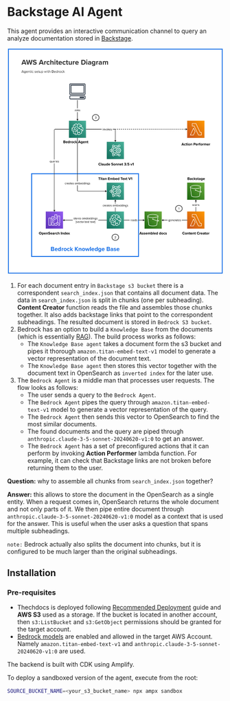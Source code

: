 # Backstage AI Agent

This agent provides an interactive communication channel to query an analyze documentation stored in [Backstage](https://backstage.io).


![Architecture](img/bedrock.png "Backstage AI Agent Architecture")

1. For each document entry in `Backstage s3 bucket` there is a correspondent `search_index.json` that contains all document data.
The data in `search_index.json` is split in chunks (one per subheading). __Content Creator__ function reads the
file and assembles those chunks together. It also adds backstage links that point to the correspondent subheadings. 
The resulted document is stored in `Bedrock S3 bucket`.
2. Bedrock has an option to build a `Knowledge Base` from the documents (which is essentially [RAG](https://aws.amazon.com/what-is/retrieval-augmented-generation/)). The build process works as follows:
    - The `Knowledge Base agent` takes a document form the s3 bucket and pipes it thorough `amazon.titan-embed-text-v1` model to generate a vector representation of the document text.
    - The `Knowledge Base agent` then stores this vector together with the document text in OpenSearch as `inverted index` for the later use.
3. The `Bedrock Agent` is a middle man that processes user requests. The flow looks as follows:
    - The user sends a query to the `Bedrock Agent`.
    - The `Bedrock Agent` pipes the query through `amazon.titan-embed-text-v1` model to generate a vector representation of the query.
    - The `Bedrock Agent` then sends this vector to OpenSearch to find the most similar documents.
    - The found documents and the query are piped through `anthropic.claude-3-5-sonnet-20240620-v1:0` to get an answer.
    - The `Bedrock Agent` has a set of preconfigured actions that it can perform by invoking __Action Performer__ lambda function. For example, it can check that Backstage links are not broken before returning them to the user.

__Question:__ why to assemble all chunks from `search_index.json` together?

__Answer:__ this allows to store the document in the OpenSearch as a single entity. When a request comes in, OpenSearch 
returns the whole document and not only parts of it. We then pipe entire document through `anthropic.claude-3-5-sonnet-20240620-v1:0` 
model as a context that is used for the answer. This is useful when the user asks a question that spans multiple subheadings.

`note:` Bedrock actually also splits the document into chunks, but it is configured to be much larger than the original subheadings.

## Installation

### Pre-requisites
- Thechdocs is deployed following [Recommended Deployment](https://backstage.io/docs/features/techdocs/architecture#recommended-deployment) guide and __AWS S3__ used as a storage. If the bucket is located in another account, then `s3:ListBucket` and `s3:GetObject` permissions should be granted for the target account.
- [Bedrock models](https://docs.aws.amazon.com/bedrock/latest/userguide/models-supported.html) are enabled and allowed in the target AWS Account. Namely `amazon.titan-embed-text-v1` and `anthropic.claude-3-5-sonnet-20240620-v1:0` are used.

The backend is built with CDK using Amplify.

To deploy a sandboxed version of the agent, execute from the root:

```bash
SOURCE_BUCKET_NAME=<your_s3_bucket_name> npx ampx sandbox
```